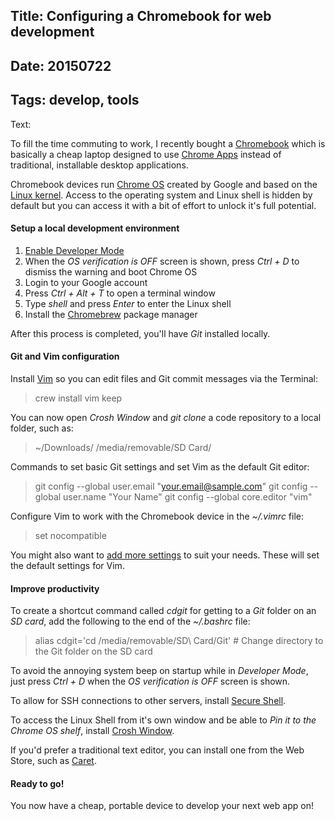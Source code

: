 Title: Configuring a Chromebook for web development
----
Date: 20150722
----
Tags: develop, tools
----
Text:

To fill the time commuting to work, I recently bought a [Chromebook](http://www.acer.co.uk/ac/en/GB/content/professional-series/chromebook11c730) which is basically a cheap laptop designed to use [Chrome Apps](https://chrome.google.com/webstore/category/apps) instead of traditional, installable desktop applications.

Chromebook devices run [Chrome OS](https://en.wikipedia.org/wiki/Chrome_OS) created by Google and based on the [Linux kernel](https://en.wikipedia.org/wiki/Linux_kernel). Access to the operating system and Linux shell is hidden by default but you can access it with a bit of effort to unlock it's full potential.

#### Setup a local development environment

1. [Enable Developer Mode](http://www.howtogeek.com/210817/how-to-enable-developer-mode-on-your-chromebook/)
2. When the *OS verification is OFF* screen is shown, press *Ctrl + D* to dismiss the warning and boot Chrome OS
3. Login to your Google account
4. Press *Ctrl + Alt + T* to open a terminal window
5. Type *shell* and press *Enter* to enter the Linux shell
6. Install the [Chromebrew](http://skycocker.github.io/chromebrew/) package manager

After this process is completed, you'll have *Git* installed locally.

#### Git and Vim configuration

Install [Vim](http://vim.wikia.com/wiki/Vim_Tips_Wiki) so you can edit files and Git commit messages via the Terminal:

> crew install vim keep

You can now open *Crosh Window* and *git clone* a code repository to a local folder, such as:

> ~/Downloads/
> /media/removable/SD Card/

Commands to set basic Git settings and set Vim as the default Git editor:

> git config --global user.email "your.email@sample.com"
> git config --global user.name "Your Name"
> git config --global core.editor "vim"

Configure Vim to work with the Chromebook device in the *~/.vimrc* file:

> set nocompatible

You might also want to [add more settings](http://vim.wikia.com/wiki/Example_vimrc) to suit your needs. These will set the default settings for Vim.

#### Improve productivity

To create a shortcut command called *cdgit* for getting to a *Git* folder on an *SD card*, add the following to the end of the *~/.bashrc* file:

> alias cdgit='cd /media/removable/SD\ Card/Git' # Change directory to the Git folder on the SD card

To avoid the annoying system beep on startup while in *Developer Mode*, just press *Ctrl + D* when the *OS verification is OFF* screen is shown.

To allow for SSH connections to other servers, install [Secure Shell](https://chrome.google.com/webstore/detail/secure-shell/pnhechapfaindjhompbnflcldabbghjo).

To access the Linux Shell from it's own window and be able to *Pin it to the Chrome OS shelf*, install [Crosh Window](https://chrome.google.com/webstore/detail/crosh-window/nhbmpbdladcchdhkemlojfjdknjadhmh).

If you'd prefer a traditional text editor, you can install one from the Web Store, such as [Caret](https://chrome.google.com/webstore/detail/caret/fljalecfjciodhpcledpamjachpmelml).

#### Ready to go!

You now have a cheap, portable device to develop your next web app on!
